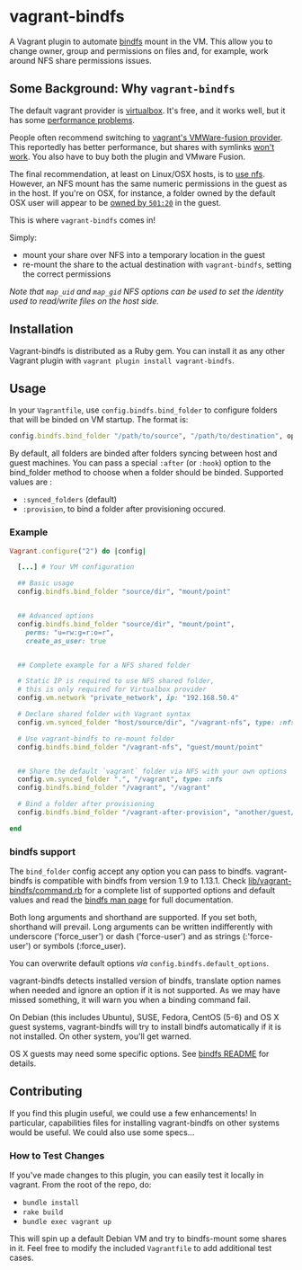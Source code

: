 # vagrant-bindfs

A Vagrant plugin to automate [bindfs](http://bindfs.org/) mount in the VM. This allow you to change
owner, group and permissions on files and, for example, work around NFS share permissions issues.


## Some Background: Why `vagrant-bindfs`

The default vagrant provider is [virtualbox](https://www.virtualbox.org/).
It's free, and it works well, but it has some [performance problems](http://snippets.aktagon.com/snippets/609-Slow-IO-performance-with-Vagrant-and-VirtualBox-).

People often recommend switching to [vagrant's VMWare-fusion provider](http://www.vagrantup.com/vmware).
This reportedly has better performance, but shares with symlinks [won't work](http://communities.vmware.com/thread/428199?start=0&tstart=0).
You also have to buy both the plugin and VMware Fusion.

The final recommendation, at least on Linux/OSX hosts, is to [use nfs](http://docs.vagrantup.com/v2/synced-folders/nfs.html).
However, an NFS mount has the same numeric permissions in the guest as in the host.
If you're on OSX, for instance, a folder owned by the default OSX user will appear to be [owned by `501:20`](https://groups.google.com/forum/?fromgroups#!topic/vagrant-up/qXXJ-AQuKQM) in the guest.

This is where `vagrant-bindfs` comes in!

Simply:

- mount your share over NFS into a temporary location in the guest
- re-mount the share to the actual destination with `vagrant-bindfs`, setting the correct permissions

_Note that `map_uid` and `map_gid` NFS options can be used to set the identity used to read/write files on the host side._


## Installation

Vagrant-bindfs is distributed as a Ruby gem.
You can install it as any other Vagrant plugin with `vagrant plugin install vagrant-bindfs`.


## Usage

In your `Vagrantfile`, use `config.bindfs.bind_folder` to configure folders that will be binded on VM startup.
The format is:

```ruby
config.bindfs.bind_folder "/path/to/source", "/path/to/destination", options
```

By default, all folders are binded after folders syncing between host and guest machines.
You can pass a special `:after` (or `:hook`) option to the bind_folder method to choose when a folder should be binded.
Supported values are :

* `:synced_folders` (default)
* `:provision`, to bind a folder after provisioning occured.

### Example

```ruby
Vagrant.configure("2") do |config|

  [...] # Your VM configuration

  ## Basic usage
  config.bindfs.bind_folder "source/dir", "mount/point"


  ## Advanced options
  config.bindfs.bind_folder "source/dir", "mount/point",
    perms: "u=rw:g=r:o=r",
    create_as_user: true


  ## Complete example for a NFS shared folder

  # Static IP is required to use NFS shared folder,
  # this is only required for Virtualbox provider
  config.vm.network "private_network", ip: "192.168.50.4"

  # Declare shared folder with Vagrant syntax
  config.vm.synced_folder "host/source/dir", "/vagrant-nfs", type: :nfs

  # Use vagrant-bindfs to re-mount folder
  config.bindfs.bind_folder "/vagrant-nfs", "guest/mount/point"


  ## Share the default `vagrant` folder via NFS with your own options
  config.vm.synced_folder ".", "/vagrant", type: :nfs
  config.bindfs.bind_folder "/vagrant", "/vagrant"

  # Bind a folder after provisioning
  config.bindfs.bind_folder "/vagrant-after-provision", "another/guest/mount/point", after: :provision

end
```

### bindfs support

The `bind_folder` config accept any option you can pass to bindfs.
vagrant-bindfs is compatible with bindfs from version 1.9 to 1.13.1.
Check [lib/vagrant-bindfs/command.rb](https://github.com/gael-ian/vagrant-bindfs/blob/master/lib/vagrant-bindfs/command.rb#L66) for a complete list of supported options and default values and read the [bindfs man page](http://bindfs.org/docs/bindfs.1.html) for full documentation.

Both long arguments and shorthand are supported.
If you set both, shorthand will prevail.
Long arguments can be written indifferently with underscore ('force_user') or dash ('force-user') and as strings (:'force-user') or symbols (:force_user).

You can overwrite default options _via_ `config.bindfs.default_options`.

vagrant-bindfs detects installed version of bindfs, translate option names when needed and ignore an option if it is not supported.
As we may have missed something, it will warn you when a binding command fail.

On Debian (this includes Ubuntu), SUSE, Fedora, CentOS (5-6) and OS X guest systems, vagrant-bindfs will try to install bindfs automatically if it is not installed.
On other system, you'll get warned.

OS X guests may need some specific options. See [bindfs README](https://github.com/mpartel/bindfs#os-x-note) for details.


## Contributing

If you find this plugin useful, we could use a few enhancements!
In particular, capabilities files for installing vagrant-bindfs on other systems would be useful.
We could also use some specs…


### How to Test Changes

If you've made changes to this plugin, you can easily test it locally in vagrant.
From the root of the repo, do:

- `bundle install`
- `rake build`
- `bundle exec vagrant up`

This will spin up a default Debian VM and try to bindfs-mount some shares in it.
Feel free to modify the included `Vagrantfile` to add additional test cases.
